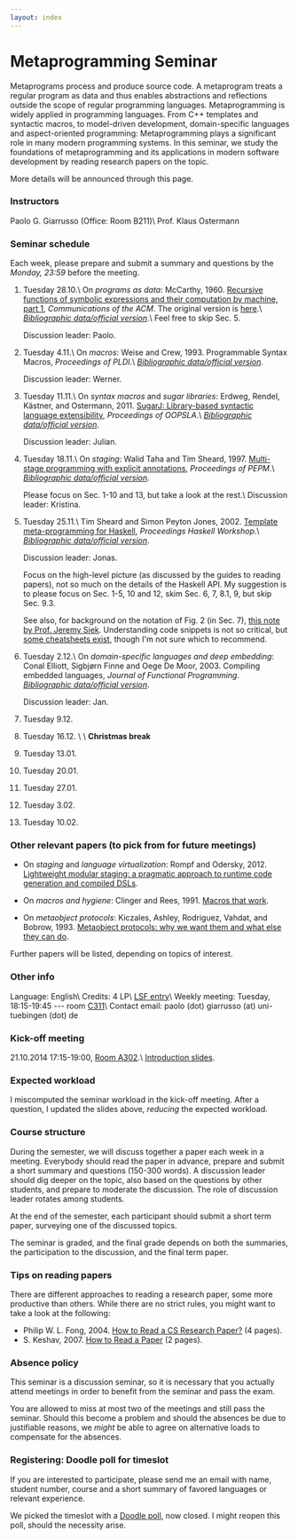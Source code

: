 ```yaml
---
layout: index
---
```


# Metaprogramming Seminar

Metaprograms process and produce source code. A metaprogram treats a regular program as data and thus enables abstractions and reflections outside the scope of regular programming languages. Metaprogramming is widely applied in programming languages. From C++ templates and syntactic macros, to model-driven development, domain-specific languages and aspect-oriented programming: Metaprogramming plays a significant role in many modern programming systems. In this seminar, we study the foundations of metaprogramming and its applications in modern software development by reading research papers on the topic.

More details will be announced through this page.

### Instructors

Paolo G. Giarrusso (Office: Room B211)\\
Prof. Klaus Ostermann

### Seminar schedule

Each week, please prepare and submit a summary and questions by the *Monday, 23:59* before the meeting.

1. Tuesday 28.10.\\
On *programs as data*: McCarthy, 1960.
[Recursive functions of symbolic expressions and their computation by machine, part 1](http://cs.cmu.edu/~crary/819-f09/McCarthy60.pdf), *Communications of the ACM*.
The original version is [here](http://www.brinckerhoff.org/clements/csc530-sp09/Readings/mccarthy-1960.pdf).\\
*[Bibliographic data/official version](http://dl.acm.org/citation.cfm?id=367199)*.\\
Feel free to skip Sec. 5.

    Discussion leader: Paolo.

2. Tuesday 4.11.\\
On *macros*: Weise and Crew, 1993.
Programmable Syntax Macros, *Proceedings of PLDI*.\\
*[Bibliographic data/official version](http://dl.acm.org/citation.cfm?id=155105)*.

    Discussion leader: Werner.

3. Tuesday 11.11.\\
On *syntax macros* and *sugar libraries*: Erdweg, Rendel, Kästner, and Ostermann, 2011.
[SugarJ: Library-based syntactic language extensibility](http://www.student.informatik.tu-darmstadt.de/~xx00seba/publications/sugarj.pdf), *Proceedings of OOPSLA*.\\
*[Bibliographic data/official version](http://dl.acm.org/citation.cfm?id=2048099)*.

    Discussion leader: Julian.

4. Tuesday 18.11.\\
On *staging*: Walid Taha and Tim Sheard, 1997.
[Multi-stage programming with explicit annotations](http://pdf.aminer.org/000/538/255/multi_stage_programming_with_explicit_annotations.pdf), *Proceedings of PEPM*.\\
*[Bibliographic data/official version](http://dl.acm.org/citation.cfm?id=259019)*.

    Please focus on Sec. 1-10 and 13, but take a look at the rest.\\
Discussion leader: Kristina.

5. Tuesday 25.11.\\
Tim Sheard and Simon Peyton Jones, 2002.
[Template meta-programming for Haskell](http://research.microsoft.com/en-us/um/people/simonpj/Papers/meta-haskell/meta-haskell.pdf), *Proceedings Haskell Workshop*.\\
*[Bibliographic data/official version](http://dl.acm.org/citation.cfm?doid=581690.581691)*.

    Discussion leader: Jonas.

    Focus on the high-level picture (as discussed by the guides to reading
    papers), not so much on the details of the Haskell API. My suggestion is to
    please focus on Sec. 1-5, 10 and 12, skim Sec. 6, 7, 8.1, 9, but skip Sec.
    9.3.

    See also, for background on the notation of Fig. 2 (in Sec. 7),
    [this note by Prof. Jeremy Siek](http://siek.blogspot.de/2012/07/crash-course-on-notation-in-programming.html). Understanding code snippets is not so critical, but [some cheatsheets exist](http://fundeps.com/posts/cheatsheets/2014-03-04-cheat-sheets/), though I'm not sure which to recommend.

6. Tuesday 2.12.\\
On *domain-specific languages and deep embedding*:
Conal Elliott, Sigbjørn Finne and Oege De Moor, 2003. Compiling embedded languages, *Journal of Functional Programming*.
*[Bibliographic data/official version](http://journals.cambridge.org/article_S0956796802004574)*.

    Discussion leader: Jan.

7. Tuesday 9.12.

8. Tuesday 16.12.
\\
\\
**Christmas break**

9. Tuesday 13.01.

10. Tuesday 20.01.

11. Tuesday 27.01.

12. Tuesday 3.02.

13. Tuesday 10.02.

### Other relevant papers (to pick from for future meetings)

* On *staging* and *language virtualization*: Rompf and Odersky, 2012. [Lightweight modular staging: a pragmatic approach to runtime code generation and compiled DSLs](http://dl.acm.org/citation.cfm?id=2184345).

* On *macros and hygiene*: Clinger and Rees, 1991. [Macros that work](http://dl.acm.org/citation.cfm?id=99607).

* On *metaobject protocols*: Kiczales, Ashley, Rodriguez, Vahdat, and Bobrow, 1993. [Metaobject protocols: why we want them and what else they can do](http://cseweb.ucsd.edu/~vahdat/papers/mop.pdf).

Further papers will be listed, depending on topics of interest.

### Other info
Language: English\\
Credits: 4 LP\\
[LSF entry](http://campus.verwaltung.uni-tuebingen.de/lsfpublic/rds?state=verpublish&status=init&vmfile=no&publishid=114223&moduleCall=webInfo&publishConfFile=webInfo&publishSubDir=veranstaltung)\\
Weekly meeting: Tuesday, 18:15-19:45 --- room [C311](http://campus.verwaltung.uni-tuebingen.de/lsfpublic/rds?state=verpublish&status=init&vmfile=no&moduleCall=webInfo&publishConfFile=webInfoRaum&publishSubDir=raum&keep=y&raum.rgid=2963)\\
Contact email: paolo (dot) giarrusso (at) uni-tuebingen (dot) de

### Kick-off meeting

21.10.2014 17:15-19:00, [Room A302](http://campus.verwaltung.uni-tuebingen.de/lsfpublic/rds?state=verpublish&status=init&vmfile=no&moduleCall=webInfo&publishConfFile=webInfoRaum&publishSubDir=raum&keep=y&raum.rgid=2786).\\
[Introduction slides](https://github.com/Blaisorblade/ws14-mp/blob/master/WS14-Metaprogramming.pdf?raw=true).

### Expected workload

I miscomputed the seminar workload in the kick-off meeting. After a question, I updated the slides above, *reducing* the expected workload.

### Course structure

During the semester, we will discuss together a paper each week in a meeting. Everybody should read the paper in advance, prepare and submit a short summary and questions (150-300 words). A discussion leader should dig deeper on the topic, also based on the questions by other students, and prepare to moderate the discussion. The role of discussion leader rotates among students.

At the end of the semester, each participant should submit a short term paper, surveying one of the discussed topics.

The seminar is graded, and the final grade depends on both the summaries, the participation to the discussion, and the final term paper.

### Tips on reading papers

There are different approaches to reading a research paper, some more productive than others. While there are no strict rules, you might want to take a look at the following:

* Philip W. L. Fong, 2004. [How to Read a CS Research Paper?](http://faculty.ksu.edu.sa/chikh/Documents/reading-paper.pdf) (4 pages).
* S. Keshav, 2007. [How to Read a Paper](http://groups.csail.mit.edu/netmit/wordpress/wp-content/themes/netmit/papers/HowtoRead.pdf) (2 pages).


### Absence policy

This seminar is a discussion seminar, so it is necessary that you actually attend meetings in order to benefit from the seminar and pass the exam.

You are allowed to miss at most two of the meetings and still pass the seminar. Should this become a problem and should the absences be due to justifiable reasons, we *might* be able to agree on alternative loads to compensate for the absences.

### Registering: Doodle poll for timeslot

If you are interested to participate, please send me an email with name, student number, course and a short summary of favored languages or relevant experience.

We picked the timeslot with a [Doodle poll](http://doodle.com/bnx7773c7msnq29i), now closed. I might reopen this poll, should the necessity arise.
